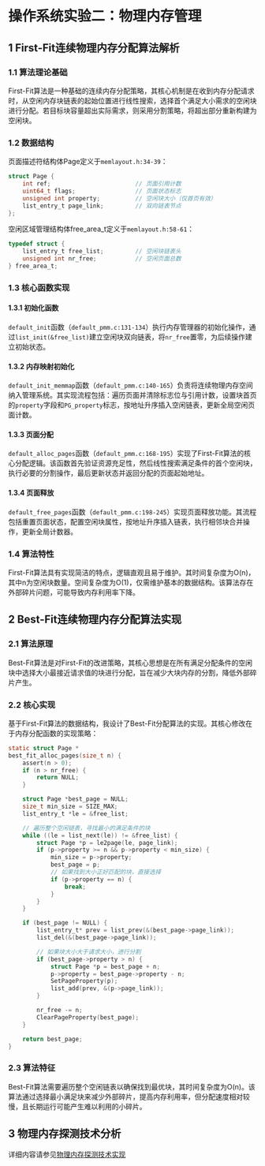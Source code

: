 # 操作系统实验二：物理内存管理

## 1 First-Fit连续物理内存分配算法解析

### 1.1 算法理论基础

First-Fit算法是一种基础的连续内存分配策略，其核心机制是在收到内存分配请求时，从空闲内存块链表的起始位置进行线性搜索，选择首个满足大小需求的空闲块进行分配。若目标块容量超出实际需求，则采用分割策略，将超出部分重新构建为空闲块。

### 1.2 数据结构

页面描述符结构体Page定义于`memlayout.h:34-39`：
```c
struct Page {
    int ref;                        // 页面引用计数
    uint64_t flags;                 // 页面状态标志
    unsigned int property;          // 空闲块大小（仅首页有效）
    list_entry_t page_link;         // 双向链表节点
};
```

空闲区域管理结构体free_area_t定义于`memlayout.h:58-61`：
```c
typedef struct {
    list_entry_t free_list;         // 空闲块链表头
    unsigned int nr_free;           // 空闲页面总数
} free_area_t;
```

### 1.3 核心函数实现

#### 1.3.1 初始化函数

`default_init`函数（`default_pmm.c:131-134`）执行内存管理器的初始化操作，通过`list_init(&free_list)`建立空闲块双向链表，将`nr_free`置零，为后续操作建立初始状态。

#### 1.3.2 内存映射初始化

`default_init_memmap`函数（`default_pmm.c:140-165`）负责将连续物理内存空间纳入管理系统。其实现流程包括：遍历页面并清除标志位与引用计数，设置块首页的`property`字段和`PG_property`标志，按地址升序插入空闲链表，更新全局空闲页面计数。

#### 1.3.3 页面分配

`default_alloc_pages`函数（`default_pmm.c:168-195`）实现了First-Fit算法的核心分配逻辑。该函数首先验证资源充足性，然后线性搜索满足条件的首个空闲块，执行必要的分割操作，最后更新状态并返回分配的页面起始地址。

#### 1.3.4 页面释放

`default_free_pages`函数（`default_pmm.c:198-245`）实现页面释放功能。其流程包括重置页面状态，配置空闲块属性，按地址升序插入链表，执行相邻块合并操作，更新全局计数器。

### 1.4 算法特性

First-Fit算法具有实现简洁的特点，逻辑直观且易于维护。其时间复杂度为O(n)，其中n为空闲块数量。空间复杂度为O(1)，仅需维护基本的数据结构。该算法存在外部碎片问题，可能导致内存利用率下降。

## 2 Best-Fit连续物理内存分配算法实现

### 2.1 算法原理

Best-Fit算法是对First-Fit的改进策略，其核心思想是在所有满足分配条件的空闲块中选择大小最接近请求值的块进行分配，旨在减少大块内存的分割，降低外部碎片产生。

### 2.2 核心实现

基于First-Fit算法的数据结构，我设计了Best-Fit分配算法的实现。其核心修改在于内存分配函数的实现策略：

```c
static struct Page *
best_fit_alloc_pages(size_t n) {
    assert(n > 0);
    if (n > nr_free) {
        return NULL;
    }

    struct Page *best_page = NULL;
    size_t min_size = SIZE_MAX;
    list_entry_t *le = &free_list;

    // 遍历整个空闲链表，寻找最小的满足条件的块
    while ((le = list_next(le)) != &free_list) {
        struct Page *p = le2page(le, page_link);
        if (p->property >= n && p->property < min_size) {
            min_size = p->property;
            best_page = p;
            // 如果找到大小正好匹配的块，直接选择
            if (p->property == n) {
                break;
            }
        }
    }

    if (best_page != NULL) {
        list_entry_t* prev = list_prev(&(best_page->page_link));
        list_del(&(best_page->page_link));

        // 如果块大小大于请求大小，进行分割
        if (best_page->property > n) {
            struct Page *p = best_page + n;
            p->property = best_page->property - n;
            SetPageProperty(p);
            list_add(prev, &(p->page_link));
        }

        nr_free -= n;
        ClearPageProperty(best_page);
    }

    return best_page;
}
```

### 2.3 算法特征

Best-Fit算法需要遍历整个空闲链表以确保找到最优块，其时间复杂度为O(n)。该算法通过选择最小满足块来减少外部碎片，提高内存利用率，但分配速度相对较慢，且长期运行可能产生难以利用的小碎片。

## 3 物理内存探测技术分析

详细内容请参见[物理内存探测技术实现](lab2_memory_detection.md)